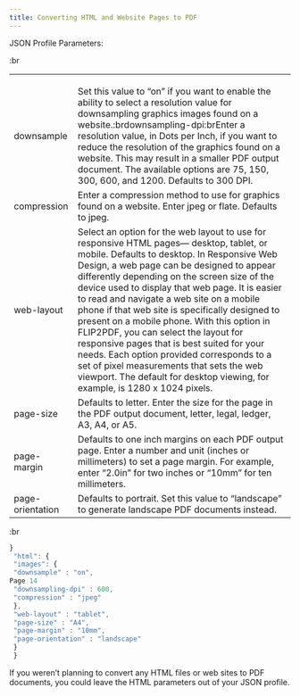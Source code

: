 ```yaml
---
title: Converting HTML and Website Pages to PDF
---
```


JSON Profile Parameters:

:br

|                  |                                                                                                                                                                                                                                                                                                                                                                                                                                                                                                                                                                                                                                                                                                      |
| ---------------- | ---------------------------------------------------------------------------------------------------------------------------------------------------------------------------------------------------------------------------------------------------------------------------------------------------------------------------------------------------------------------------------------------------------------------------------------------------------------------------------------------------------------------------------------------------------------------------------------------------------------------------------------------------------------------------------------------------- |
|                  |                                                                                                                                                                                                                                                                                                                                                                                                                                                                                                                                                                                                                                                                                                      |
|                  |                                                                                                                                                                                                                                                                                                                                                                                                                                                                                                                                                                                                                                                                                                      |
|                  |                                                                                                                                                                                                                                                                                                                                                                                                                                                                                                                                                                                                                                                                                                      |
| downsample       | Set this value to “on” if you want to enable the ability to select a resolution value for downsampling graphics images found on a website.\:brdownsampling-dpi\:brEnter a resolution value, in Dots per Inch, if you want to reduce the resolution of the graphics found on a website. This may result in a smaller PDF output document. The available options are 75, 150, 300, 600, and 1200. Defaults to 300 DPI.                                                                                                                                                                                                                                                                                 |
| compression      | Enter a compression method to use for graphics found on a website. Enter jpeg or flate. Defaults to jpeg.                                                                                                                                                                                                                                                                                                                                                                                                                                                                                                                                                                                            |
| web-layout       | Select an option for the web layout to use for responsive HTML pages— desktop, tablet, or mobile. Defaults to desktop. In Responsive Web Design, a web page can be designed to appear differently depending on the screen size of the device used to display that web page. It is easier to read and navigate a web site on a mobile phone if that web site is specifically designed to present on a mobile phone. With this option in FLIP2PDF, you can select the layout for responsive pages that is best suited for your needs. Each option provided corresponds to a set of pixel measurements that sets the web viewport. The default for desktop viewing, for example, is 1280 x 1024 pixels. |
| page-size        | Defaults to letter. Enter the size for the page in the PDF output document, letter, legal, ledger, A3, A4, or A5.                                                                                                                                                                                                                                                                                                                                                                                                                                                                                                                                                                                    |
| page-margin      | Defaults to one inch margins on each PDF output page. Enter a number and unit (inches or millimeters) to set a page margin. For example, enter “2.0in” for two inches or “10mm” for ten millimeters.                                                                                                                                                                                                                                                                                                                                                                                                                                                                                                 |
| page-orientation | Defaults to portrait. Set this value to “landscape” to generate landscape PDF documents instead.                                                                                                                                                                                                                                                                                                                                                                                                                                                                                                                                                                                                     |

:br

```js
}
 "html": {
 "images": {
 "downsample" : "on",
Page 14
 "downsampling-dpi" : 600,
 "compression" : "jpeg"
 },
 "web-layout" : "tablet",
 "page-size" : "A4",
 "page-margin" : "10mm",
 "page-orientation" : "landscape"
 }
 }
```

If you weren’t planning to convert any HTML files or web sites to PDF documents, you could leave the HTML parameters out of your JSON profile.
